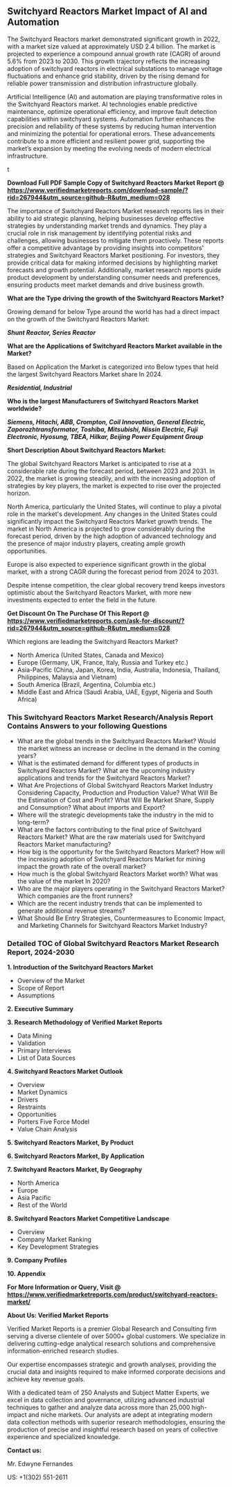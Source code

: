 <h2>Switchyard Reactors Market Impact of AI and Automation</h2><p>The Switchyard Reactors market demonstrated significant growth in 2022, with a market size valued at approximately USD 2.4 billion. The market is projected to experience a compound annual growth rate (CAGR) of around 5.6% from 2023 to 2030. This growth trajectory reflects the increasing adoption of switchyard reactors in electrical substations to manage voltage fluctuations and enhance grid stability, driven by the rising demand for reliable power transmission and distribution infrastructure globally.</p><p>Artificial Intelligence (AI) and automation are playing transformative roles in the Switchyard Reactors market. AI technologies enable predictive maintenance, optimize operational efficiency, and improve fault detection capabilities within switchyard systems. Automation further enhances the precision and reliability of these systems by reducing human intervention and minimizing the potential for operational errors. These advancements contribute to a more efficient and resilient power grid, supporting the market’s expansion by meeting the evolving needs of modern electrical infrastructure.</p>t</p><p id="" class=""><strong>Download Full PDF Sample Copy of Switchyard Reactors Market Report @ <a href="https://www.verifiedmarketreports.com/download-sample/?rid=267944&utm_source=github-R&utm_medium=028" target="_blank">https://www.verifiedmarketreports.com/download-sample/?rid=267944&utm_source=github-R&utm_medium=028</a></strong></p><p>The importance of&nbsp;Switchyard Reactors Market research reports lies in their ability to aid strategic planning, helping businesses develop effective strategies by understanding market trends and dynamics. They play a crucial role in risk management by identifying potential risks and challenges, allowing businesses to mitigate them proactively. These reports offer a competitive advantage by providing insights into competitors' strategies and Switchyard Reactors Market positioning. For investors, they provide critical data for making informed decisions by highlighting market forecasts and growth potential. Additionally, market research reports guide product development by understanding consumer needs and preferences, ensuring products meet market demands and drive business growth.</p><p><strong>What are the&nbsp;Type driving the growth of the Switchyard Reactors Market?</strong></p><p id="" class="">Growing demand for below Type around the world has had a direct impact on the growth of the Switchyard Reactors Market:</p><em><strong>Shunt Reactor, Series Reactor</strong></em></p><strong>What are the&nbsp;Applications&nbsp;of Switchyard Reactors Market available in the Market?</strong></p><p id="" class="">Based on Application the Market is categorized into Below types that held the largest Switchyard Reactors Market share In 2024.</p><em><strong>Residential, Industrial</strong></em></p><strong>Who is the largest Manufacturers of Switchyard Reactors Market worldwide?</strong></p><p><em><strong>Siemens, Hitachi, ABB, Crompton, Coil Innovation, General Electric, Zaporozhtransformator, Toshiba, Mitsubishi, Nissin Electric, Fuji Electronic, Hyosung, TBEA, Hilkar, Beijing Power Equipment Group</strong></em></p><p id="" class=""><strong>Short Description About Switchyard Reactors Market:</strong></p><p>The global Switchyard Reactors Market is anticipated to rise at a considerable rate during the forecast period, between 2023 and 2031. In 2022, the market is growing steadily, and with the increasing adoption of strategies by key players, the market is expected to rise over the projected horizon.</p><p>North America, particularly the United States, will continue to play a pivotal role in the market's development. Any changes in the United States could significantly impact the Switchyard Reactors Market growth trends. The market in North America is projected to grow considerably during the forecast period, driven by the high adoption of advanced technology and the presence of major industry players, creating ample growth opportunities.</p><p>Europe is also expected to experience significant growth in the global market, with a strong CAGR during the forecast period from 2024 to 2031.</p><p>Despite intense competition, the clear global recovery trend keeps investors optimistic about the Switchyard Reactors Market, with more new investments expected to enter the field in the future.</p><p id="" class=""><strong>Get Discount On The Purchase Of This Report @ <a href="https://www.verifiedmarketreports.com/ask-for-discount/?rid=267944&utm_source=github-R&utm_medium=028" target="_blank">https://www.verifiedmarketreports.com/ask-for-discount/?rid=267944&utm_source=github-R&utm_medium=028</a></strong></p>Which regions are leading the Switchyard Reactors Market?</p><ul><li>North America (United States, Canada and Mexico)</li><li>Europe (Germany, UK, France, Italy, Russia and Turkey etc.)</li><li>Asia-Pacific (China, Japan, Korea, India, Australia, Indonesia, Thailand, Philippines, Malaysia and Vietnam)</li><li>South America (Brazil, Argentina, Columbia etc.)</li><li>Middle East and Africa (Saudi Arabia, UAE, Egypt, Nigeria and South Africa)</li></ul><h3 id="" class="">This Switchyard Reactors Market Research/Analysis Report Contains Answers to your following Questions</h3><ul><li>What are the global trends in the Switchyard Reactors Market? Would the market witness an increase or decline in the demand in the coming years?</li><li>What is the estimated demand for different types of products in Switchyard Reactors Market? What are the upcoming industry applications and trends for the Switchyard Reactors Market?</li><li>What Are Projections of Global Switchyard Reactors Market Industry Considering Capacity, Production and Production Value? What Will Be the Estimation of Cost and Profit? What Will Be Market Share, Supply and Consumption? What about imports and Export?</li><li>Where will the strategic developments take the industry in the mid to long-term?</li><li>What are the factors contributing to the final price of Switchyard Reactors Market? What are the raw materials used for Switchyard Reactors Market manufacturing?</li><li>How big is the opportunity for the Switchyard Reactors Market? How will the increasing adoption of Switchyard Reactors Market for mining impact the growth rate of the overall market?</li><li>How much is the global Switchyard Reactors Market worth? What was the value of the market In 2020?</li><li>Who are the major players operating in the Switchyard Reactors Market? Which companies are the front runners?</li><li>Which are the recent industry trends that can be implemented to generate additional revenue streams?</li><li>What Should Be Entry Strategies, Countermeasures to Economic Impact, and Marketing Channels for Switchyard Reactors Market Industry?</li></ul><h3 id="" class="">Detailed TOC of Global Switchyard Reactors Market Research Report, 2024-2030</h3><p id="" class=""><strong>1. Introduction of the Switchyard Reactors Market</strong></p><ul><li>Overview of the Market</li><li>Scope of Report</li><li>Assumptions</li></ul><p id="" class=""><strong>2. Executive Summary</strong></p><p id="" class=""><strong>3. Research Methodology of Verified Market Reports</strong></p><ul><li>Data Mining</li><li>Validation</li><li>Primary Interviews</li><li>List of Data Sources</li></ul><p id="" class=""><strong>4. Switchyard Reactors Market Outlook</strong></p><ul><li>Overview</li><li>Market Dynamics</li><li>Drivers</li><li>Restraints</li><li>Opportunities</li><li>Porters Five Force Model</li><li>Value Chain Analysis</li></ul><p id="" class=""><strong>5. Switchyard Reactors Market, By Product</strong></p><p id="" class=""><strong>6. Switchyard Reactors Market, By Application</strong></p><p id="" class=""><strong>7. Switchyard Reactors Market, By Geography</strong></p><ul><li>North America</li><li>Europe</li><li>Asia Pacific</li><li>Rest of the World</li></ul><p id="" class=""><strong>8. Switchyard Reactors Market Competitive Landscape</strong></p><ul><li>Overview</li><li>Company Market Ranking</li><li>Key Development Strategies</li></ul><p id="" class=""><strong>9. Company Profiles</strong></p><p id="" class=""><strong>10. Appendix</strong></p><p id="" class=""><strong>For More Information or Query, Visit @ <a href="https://www.verifiedmarketreports.com/product/switchyard-reactors-market/" target="_blank">https://www.verifiedmarketreports.com/product/switchyard-reactors-market/</a></strong></p><p id="" class=""><strong>About Us: Verified Market Reports</strong></p><p id="" class="">Verified Market Reports is a premier Global Research and Consulting firm serving a diverse clientele of over 5000+ global customers. We specialize in delivering cutting-edge analytical research solutions and comprehensive information-enriched research studies.</p><p id="" class="">Our expertise encompasses strategic and growth analyses, providing the crucial data and insights required to make informed corporate decisions and achieve key revenue goals.</p><p id="" class="">With a dedicated team of 250 Analysts and Subject Matter Experts, we excel in data collection and governance, utilizing advanced industrial techniques to gather and analyze data across more than 25,000 high-impact and niche markets. Our analysts are adept at integrating modern data collection methods with superior research methodologies, ensuring the production of precise and insightful research based on years of collective experience and specialized knowledge.</p><p id="" class=""><strong>Contact us:</strong></p><p id="" class="">Mr. Edwyne Fernandes</p><p id="" class="">US: +1(302) 551-2611</p>